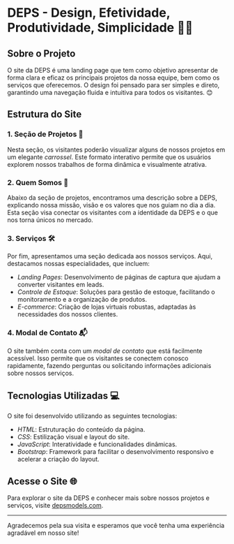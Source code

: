 # DEPS - Design, Efetividade, Produtividade, Simplicidade 🎨🚀

## Sobre o Projeto

O site da DEPS é uma landing page que tem como objetivo apresentar de forma clara e eficaz os principais projetos da nossa equipe, bem como os serviços que oferecemos. O design foi pensado para ser simples e direto, garantindo uma navegação fluida e intuitiva para todos os visitantes. 😊

## Estrutura do Site

### 1. Seção de Projetos 📁

Nesta seção, os visitantes poderão visualizar alguns de nossos projetos em um elegante *carrossel*. Este formato interativo permite que os usuários explorem nossos trabalhos de forma dinâmica e visualmente atrativa.

### 2. Quem Somos 👥

Abaixo da seção de projetos, encontramos uma descrição sobre a DEPS, explicando nossa missão, visão e os valores que nos guiam no dia a dia. Esta seção visa conectar os visitantes com a identidade da DEPS e o que nos torna únicos no mercado.

### 3. Serviços 🛠

Por fim, apresentamos uma seção dedicada aos nossos serviços. Aqui, destacamos nossas especialidades, que incluem:

- *Landing Pages*: Desenvolvimento de páginas de captura que ajudam a converter visitantes em leads.
- *Controle de Estoque*: Soluções para gestão de estoque, facilitando o monitoramento e a organização de produtos.
- *E-commerce*: Criação de lojas virtuais robustas, adaptadas às necessidades dos nossos clientes.

### 4. Modal de Contato 📬

O site também conta com um *modal de contato* que está facilmente acessível. Isso permite que os visitantes se conectem conosco rapidamente, fazendo perguntas ou solicitando informações adicionais sobre nossos serviços.

## Tecnologias Utilizadas 💻

O site foi desenvolvido utilizando as seguintes tecnologias:

- *HTML*: Estruturação do conteúdo da página.
- *CSS*: Estilização visual e layout do site.
- *JavaScript*: Interatividade e funcionalidades dinâmicas.
- *Bootstrap*: Framework para facilitar o desenvolvimento responsivo e acelerar a criação do layout.

## Acesse o Site 🌐

Para explorar o site da DEPS e conhecer mais sobre nossos projetos e serviços, visite [depsmodels.com](https://depsmodels.com).

---

Agradecemos pela sua visita e esperamos que você tenha uma experiência agradável em nosso site! 